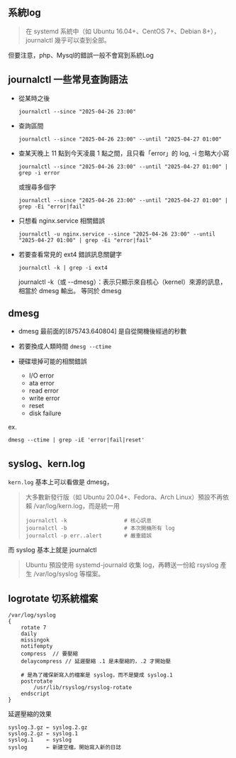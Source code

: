 ## 系統log
> 在 systemd 系統中（如 Ubuntu 16.04+、CentOS 7+、Debian 8+），journalctl 幾乎可以查到全部。

但要注意，php、Mysql的錯誤一般不會寫到系統Log

## journalctl 一些常見查詢語法
* 從某時之後
  ```
  journalctl --since "2025-04-26 23:00"
  ```
* 查詢區間
  ```
  journalctl --since "2025-04-26 23:00" --until "2025-04-27 01:00"
  ```
* 查某天晚上 11 點到今天凌晨 1 點之間，且只看「error」的 log, -i 忽略大小寫
  ```
  journalctl --since "2025-04-26 23:00" --until "2025-04-27 01:00" | grep -i error
  ```
  或搜尋多個字
  ```
  journalctl --since "2025-04-26 23:00" --until "2025-04-27 01:00" | grep -Ei "error|fail"
  ```
* 只想看 nginx.service 相關錯誤
  ```
  journalctl -u nginx.service --since "2025-04-26 23:00" --until "2025-04-27 01:00" | grep -Ei "error|fail"
  ```
* 若要查看常見的 ext4 錯誤訊息關鍵字
  ```
  journalctl -k | grep -i ext4
  ```
  journalctl -k（或 --dmesg）：表示只顯示來自核心（kernel）來源的訊息，相當於 dmesg 輸出。
  等同於 dmesg
  
## dmesg
* dmesg 最前面的[875743.640804] 是自從開機後經過的秒數
* 若要換成人類時間
  `dmesg --ctime`

* 硬碟壞掉可能的相關錯誤
  - I/O error
  - ata error
  - read error
  - write error
  - reset
  - disk failure

ex. 
```
dmesg --ctime | grep -iE 'error|fail|reset'
```

## syslog、kern.log
`kern.log` 基本上可以看做是 dmesg，
> 大多數新發行版（如 Ubuntu 20.04+、Fedora、Arch Linux）預設不再依賴 /var/log/kern.log，而是統一用
> ```
> journalctl -k                  # 核心訊息
> journalctl -b                  # 本次開機所有 log
> journalctl -p err..alert       # 嚴重錯誤
> ```

而 syslog 基本上就是 journalctl
> Ubuntu 預設使用 systemd-journald 收集 log，再轉送一份給 rsyslog 產生 /var/log/syslog 等檔案。

## logrotate 切系統檔案
```
/var/log/syslog
{
    rotate 7
    daily
    missingok
    notifempty
    compress  // 要壓縮
    delaycompress // 延遲壓縮 .1 是未壓縮的，.2 才開始壓

    # 是為了確保新寫入的檔案是 syslog，而不是變成 syslog.1
    postrotate 
        /usr/lib/rsyslog/rsyslog-rotate
    endscript
}
```
延遲壓縮的效果
```
syslog.3.gz ← syslog.2.gz
syslog.2.gz ← syslog.1
syslog.1    ← syslog
syslog      ← 新建空檔，開始寫入新的日誌
```
